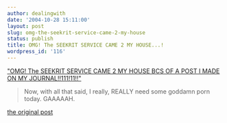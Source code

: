 ```yaml
---
author: dealingwith
date: '2004-10-28 15:11:00'
layout: post
slug: omg-the-seekrit-service-came-2-my-house
status: publish
title: OMG! The SEEKRIT SERVICE CAME 2 MY HOUSE...!
wordpress_id: '116'
---
```


["OMG! The SEEKRIT SERVICE CAME 2 MY HOUSE BCS OF A POST I MADE ON MY
JOURNAL!!111!11!!"][1]

> Now, with all that said, I really, REALLY need some goddamn porn today.
GAAAAAH.

[the original post][2]

   [1]: http://www.livejournal.com/users/anniesj/331112.html

   [2]: http://pics.livejournal.com/tviokh/pic/00015kqg

